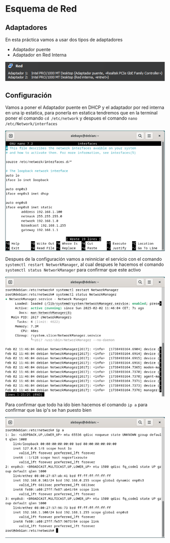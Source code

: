 # Esquema de Red

## Adaptadores
En esta práctica vamos a usar dos tipos de adaptadores
  - Adaptador puente
  - Adaptador en Red Interna

<img src=https://github.com/AleBayo/nginx/blob/main/img/Foto%20de%20adaptadores.png>

## Configuración

Vamos a poner el Adaptador puente en DHCP y el adaptador por red interna en una ip estatica, para ponerla en estatica tendremos que en la terminal poner el comando `cd /etc/network` y despues el comando  `nano /etc/Network/interfaces`

<img src=https://github.com/AleBayo/nginx/blob/main/img/ocnfiguracion%20de%20red.png>

Despues de la configuración vamos a reinniciar el servicio con el comando `systemctl restart NetworkManager`, al cual despues le hacemos el comando `systemctl status NetworkManager` para confirmar que este activo

<img src=https://github.com/AleBayo/nginx/blob/main/img/Captura%20de%20pantalla%202025-02-02%20114621.png>

Para confirmar que todo ha ido bien hacemos el comando `ip a` para confirmar que las ip's se han puesto bien

<img src=https://github.com/AleBayo/nginx/blob/main/img/Captura%20de%20pantalla%202025-02-02%20115522.png>
